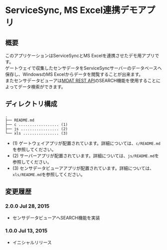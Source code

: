 ServiceSync, MS Excel連携デモアプリ
=======================

## 概要

このアプリケーションはServiceSyncとMS Excelを連携させたデモ用アプリです。  
ゲートウェイで収集したセンサデータをServiceSyncサーバーのデータベースへ保存し、WindowsのMS Excelからデータを閲覧することが出来ます。  
またセンサデータビューアは[MOAT REST API](https://developers.servicesync.net/?page_id=90)のSEARCH機能を使用することによってデータ検索ができます。

## ディレクトリ構成
````
.  
├── README.md  
├── c .................. (1)  
├── js ................. (2)  
└── xls ................ (3)  
````
- (1) ゲートウェイアプリが配置されています。詳細については、`c/README.md`を参照してください。  
- (2) サーバーアプリが配置されています。詳細については、`js/README.md`を参照してください。  
- (3) センサデータビューアアプリが配置されています。詳細については、`xls/README.md`を参照してください。  

## 変更履歴
### 2.0.0 Jul 28, 2015

- センサデータビューアへSEARCH機能を実装

### 1.0.0 Jul 13, 2015

- イニシャルリリース

